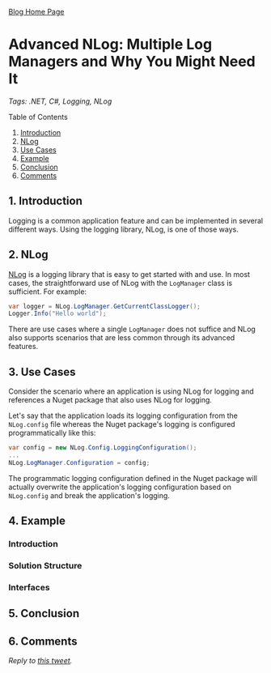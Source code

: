 [Blog Home Page](../../README.md)

# Advanced NLog: Multiple Log Managers and Why You Might Need It

_Tags: .NET, C#, Logging, NLog_

Table of Contents
1. [Introduction](#introduction)
2. [NLog](#nlog)
3. [Use Cases](#use)
4. [Example](#example)
5. [Conclusion](#conclusion)
6. [Comments](#comments)

##  1. <a name='introduction'></a>Introduction

Logging is a common application feature and can be implemented in several different ways. Using the logging library, NLog, is one of those ways.

## 2. <a name='nlog'></a>NLog

[NLog](https://github.com/NLog/NLog) is a logging library that is easy to get started with and use. In most cases, the straightforward use of NLog with the `LogManager` class is sufficient. For example:

```c#
var logger = NLog.LogManager.GetCurrentClassLogger();
Logger.Info("Hello world");
```

There are use cases where a single `LogManager` does not suffice and NLog also supports scenarios that are less common through its advanced features.

## 3. <a name='use'></a>Use Cases

Consider the scenario where an application is using NLog for logging and references a Nuget package that also uses NLog for logging.

Let's say that the application loads its logging configuration from the `NLog.config` file whereas the Nuget package's logging is configured programmatically like this:

```c#
var config = new NLog.Config.LoggingConfiguration();
...
NLog.LogManager.Configuration = config;
```

The programmatic logging configuration defined in the Nuget package will actually overwrite the application's logging configuration based on `NLog.config` and break the application's logging.

## 4. <a name='example'></a>Example

### Introduction

### Solution Structure

### Interfaces

## 5. <a name='conclusion'></a>Conclusion

## 6. <a name='comments'></a>Comments

_Reply to [this tweet]()._